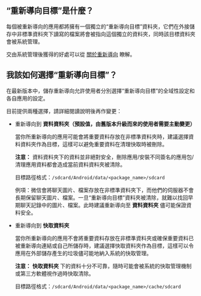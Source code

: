 ## “重新導向目標”是什麼？

每個被重新導向的應用都將擁有一個獨立的“重新導向目標”資料夾，它們在外接儲存中非標準資料夾下讀寫的檔案將會被指向這個獨立的資料夾，同時該目標資料夾會被系統管理。

交由系統管理後獲得的好處可以從 [關於重新導向](關於重新導向.md) 瞭解。

## 我該如何選擇“重新導向目標”？

在最新版本中，儲存重新導向允許使用者分別選擇“重新導向目標”的全域性設定和各自應用的設定。

目前提供兩種選擇，請詳細閱讀說明後再作變更：

- 重新導向到 **資料資料夾（預設值，由舊版本升級而來的使用者需要主動變更）** 
  
  當你所重新導向的應用可能會將重要資料存放在非標準資料夾時，建議選擇資料資料夾作為目標，這樣可以避免重要資料在清理快取時被刪除。
  
  **注意：** 資料資料夾下的資料並非絕對安全，刪除應用/安裝不同簽名的應用包/清理應用資料都會造成當前資料資料夾被清除。

  目標路徑格式：`/sdcard/Android/data/<package_name>/sdcard`

  例項：微信會將聊天圖片、檔案存放在非標準資料夾下，而他們的伺服器不會長期保留聊天圖片、檔案。一旦“重新導向目標”資料夾被清除，就難以找回早期聊天記錄中的圖片、檔案。此時建議重新導向至 **資料資料夾** 儘可能保證資料安全。

- 重新導向到 **快取資料夾**
  
  當你所重新導向的應用不會將重要資料存放在非標準資料夾或確保重要資料已被重新導向連結或自己所儲存時，建議選擇快取資料夾作為目標，這樣可以令應用在外部儲存產生的垃圾儘可能地納入系統的快取管理。
  
  **注意：** **快取資料夾** 下的資料十分不可靠，隨時可能會被系統的快取管理機制或第三方軟體視作過時快取清除。

  目標路徑格式：`/sdcard/Android/data/<package_name>/cache/sdcard`